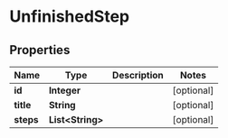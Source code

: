 # UnfinishedStep

## Properties
Name | Type | Description | Notes
------------ | ------------- | ------------- | -------------
**id** | **Integer** |  |  [optional]
**title** | **String** |  |  [optional]
**steps** | **List&lt;String&gt;** |  |  [optional]
